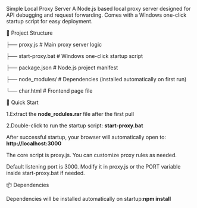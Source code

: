 Simple Local Proxy Server
A Node.js based local proxy server designed for API debugging and request forwarding. Comes with a Windows one-click startup script for easy deployment.

📁 Project Structure

├── proxy.js           # Main proxy server logic

├── start-proxy.bat    # Windows one-click startup script

├── package.json       # Node.js project manifest

├── node_modules/      # Dependencies (installed automatically on first run)

└── char.html          # Frontend page file

🚀 Quick Start

1.Extract the **node_rodules.rar** file after the first pull

2.Double-click to run the startup script: **start-proxy.bat**

After successful startup, your browser will automatically open to: **http://localhost:3000**

The core script is proxy.js. You can customize proxy rules as needed.

Default listening port is 3000. Modify it in proxy.js or the PORT variable inside start-proxy.bat if needed.

📦 Dependencies

Dependencies will be installed automatically on startup:**npm install**
